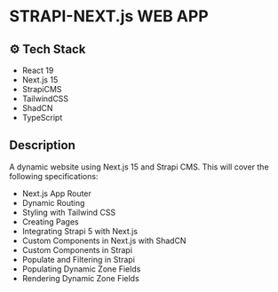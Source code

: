 # STRAPI-NEXT.js WEB APP

## <a name="tech-stack">⚙️ Tech Stack</a>

- React 19
- Next.js 15
- StrapiCMS
- TailwindCSS
- ShadCN
- TypeScript

## <a name="description">Description</a>
A dynamic website using Next.js 15 and Strapi CMS. This will cover the following specifications:
- Next.js App Router
- Dynamic Routing
- Styling with Tailwind CSS
- Creating Pages
- Integrating Strapi 5 with Next.js
- Custom Components in Next.js with ShadCN
- Custom Components in Strapi
- Populate and Filtering in Strapi
- Populating Dynamic Zone Fields
- Rendering Dynamic Zone Fields